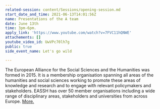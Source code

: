 ```yaml
---
related-session: content/Sessions/opening-session.md
start_date_and_time: 2021-06-13T14:01:56Z
name: Presentations of the A team
date: June 13th
time: 3pm-6pm.
apply_link: 'https://www.youtube.com/watch?v=7FVC11hQNWE'
attachements: []
youtube_video_id: UwVPc70lh7g
public: true
side_event_name: Let's go wild

---
```

The European Alliance for the Social Sciences and the Humanities was formed in 2015. It is a membership organisation spanning all areas of the humanities and social sciences working to promote these areas of knowledge and research and to engage with relevant policymakers and stakeholders. EASSH has over 50 member organisations including a wide range of disciplinary areas, stakeholders and universities from across Europe. [More.](http://www.eassh.eu/ "European Alliance for the Social Sciences and the Humanities (EASSH)")